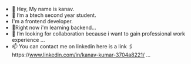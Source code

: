 - 👋 Hey, My name is kanav.
- 👀 I’m a btech second year student.
- I'm a frontend developer.
- 🌱Right now i'm learning backend...
- 💞️ I’m looking for collaboration because i want to gain professional work experience  ...
- 📫 You can contact me on linkedin here is a link 🖇️https://www.linkedin.com/in/kanav-kumar-3704a8221/  ...


<!---
kanav789/kanav789 is a ✨ special ✨ repository because its `README.md` (this file) appears on your GitHub profile.
You can click the Preview link to take a look at your changes.
--->
